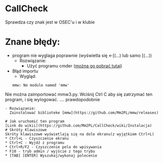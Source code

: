 # CallCheck
Sprawdza czy znak jest w OSEC'u i w klubie
# Znane błędy:
 * program nie wyglaga poprawnie (wyświetla się ←[(...) lub samo [(...))
   - Rozwiązanie:
     - Użyć programu cmder ([można go pobrać tutaj](http://cmder.net/))
 * Błąd importu
   - Wygląd:
   ```
   mmw: No module named 'mmw'
Nie można zaimportować mmw3.py.
Wciśnij Ctrl C aby się zatrzymać ten program, i się wylogować.
.... prawdopodobnie
   ```
   - Rozwiązanie:
     Zainstalować biblioteke [mmw](https://github.com/Mm2PL/mmw/releases)

# Jak uruchomić ten program
[Link do wikii](https://github.com/Mm2PL/CallCheck/wiki/Instalacja)
# Skróty Klawiszowe
Skróty klawiszowe wyświetlają się na dole ekranu(z wyjątkiem Ctrl+L)
* Ctrl+L - Czyszczenie ekranu
* Ctrl+C - Wyjdź z programu
* Ctrl+R/F2 - Czyszczenie pola do wpisywania
* F10 - tryb admin / wyjście z tego trybu
* [TAB] [ENTER] Wyszukaj/wykonaj polecenie
